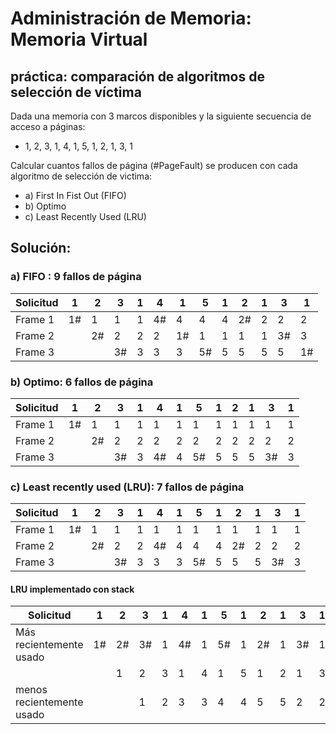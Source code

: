 # Administración de Memoria: Memoria Virtual
## práctica: comparación de algoritmos de selección de víctima 


Dada una memoria con 3 marcos disponibles y la siguiente secuencia de acceso a páginas:

- 1, 2, 3, 1, 4, 1, 5, 1, 2, 1, 3, 1


Calcular cuantos fallos de página (#PageFault) se producen con cada algoritmo de selección de victima:

- a) First In Fist Out (FIFO)
- b) Optimo
- c) Least Recently Used (LRU)




## Solución: 


### a) FIFO : 9 fallos de página


|Solicitud | 1 | 2 | 3 | 1 | 4 | 1 | 5 | 1 | 2 | 1 | 3 | 1 |
| -------- | - | - | - | - | - | - | - | - | - | - | - | - |
| Frame 1  | 1#| 1 | 1 | 1 | 4#| 4 | 4 | 4 | 2#| 2 | 2 | 2 |
| Frame 2  |   | 2#| 2 | 2 | 2 | 1#| 1 | 1 | 1 | 1 | 3#| 3 |
| Frame 3  |   |   | 3#| 3 | 3 | 3 | 5#| 5 | 5 | 5 | 5 | 1#| 




### b)	Optimo: 6 fallos de página




|Solicitud | 1 | 2 | 3 | 1 | 4 | 1 | 5 | 1 | 2 | 1 | 3 | 1 |
| -------- | - | - | - | - | - | - | - | - | - | - | - | - |
| Frame 1  | 1#| 1 | 1 | 1 | 1 | 1 | 1 | 1 | 1 | 1 | 1 | 1 |
| Frame 2  |   | 2#| 2 | 2 | 2 | 2 | 2 | 2 | 2 | 2 | 2 | 2 |
| Frame 3  |   |   | 3#| 3 | 4#| 4 | 5#| 5 | 5 | 5 | 3#| 3 | 



### c)	Least recently used (LRU): 7 fallos de página




|Solicitud | 1 | 2 | 3 | 1 | 4 | 1 | 5 | 1 | 2 | 1 | 3 | 1 |
| -------- | - | - | - | - | - | - | - | - | - | - | - | - |
| Frame 1  | 1#| 1 | 1 | 1 | 1 | 1 | 1 | 1 | 1 | 1 | 1 | 1 |
| Frame 2  |   | 2#| 2 | 2 | 4#| 4 | 4 | 4 | 2#| 2 | 2 | 2 |
| Frame 3  |   |   | 3#| 3 | 3 | 3 | 5#| 5 | 5 | 5 | 3#| 3 | 



#### LRU implementado con stack

|Solicitud                  | 1 | 2 | 3 | 1 | 4 | 1 | 5 | 1 | 2 | 1 | 3 | 1 |
| ------------------------- | - | - | - | - | - | - | - | - | - | - | - | - |
| Más recientemente usado   | 1#| 2#| 3#| 1 | 4#| 1 | 5#| 1 | 2#| 1 | 3#| 1 |
|                           |   | 1 | 2 | 3 | 1 | 4 | 1 | 5 | 1 | 2 | 1 | 3 |
| menos recientemente usado |   |   | 1 | 2 | 3 | 3 | 4 | 4 | 5 | 5 | 2 | 2 | 



